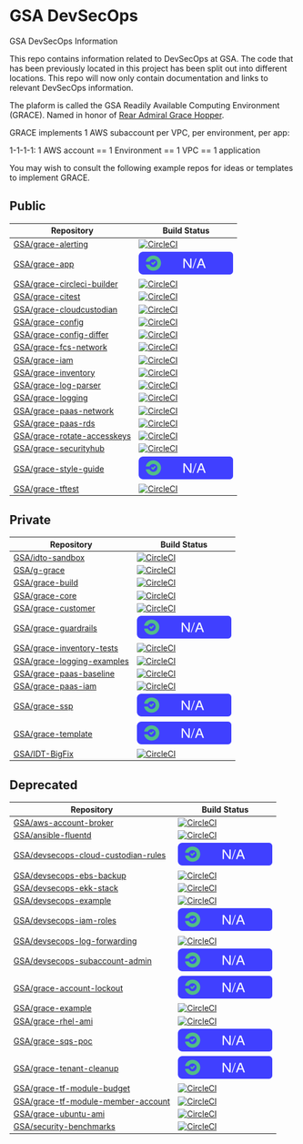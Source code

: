 # GSA DevSecOps

GSA DevSecOps Information

This repo contains information related to DevSecOps at GSA. The code that has been previously located in this project has been split out into different locations. This repo will now only contain documentation and links to relevant DevSecOps information.

The plaform is called the GSA Readily Available Computing Environment (GRACE).
Named in honor of [Rear Admiral Grace Hopper](https://en.wikipedia.org/wiki/Grace_Hopper).

GRACE implements 1 AWS subaccount per VPC, per environment, per app:

1-1-1-1:
1 AWS account == 1 Environment == 1 VPC == 1 application

You may wish to consult the following example repos for ideas or templates to implement GRACE.

## Public ##
| Repository | Build Status |
| ---------- | ------------ |
| [GSA/grace-alerting](https://github.com/GSA/grace-alerting) | [![CircleCI](https://circleci.com/gh/GSA/grace-alerting.svg?style=svg)](https://circleci.com/gh/GSA/grace-alerting) |
| [GSA/grace-app](https://github.com/GSA/grace-app) | ![No Builds](images/na.svg) |
| [GSA/grace-circleci-builder](https://github.com/GSA/grace-circleci-builder) | [![CircleCI](https://circleci.com/gh/GSA/grace-circleci-builder.svg?style=svg)](https://circleci.com/gh/GSA/grace-circleci-builder) |
| [GSA/grace-citest](https://github.com/GSA/grace-citest) | [![CircleCI](https://circleci.com/gh/GSA/grace-citest.svg?style=svg)](https://circleci.com/gh/GSA/grace-citest) |
| [GSA/grace-cloudcustodian](https://github.com/GSA/grace-cloudcustodian) | [![CircleCI](https://circleci.com/gh/GSA/grace-cloudcustodian.svg?style=svg)](https://circleci.com/gh/GSA/grace-cloudcustodian) |
| [GSA/grace-config](https://github.com/GSA/grace-config) | [![CircleCI](https://circleci.com/gh/GSA/grace-config.svg?style=svg)](https://circleci.com/gh/GSA/grace-config) |
| [GSA/grace-config-differ](https://github.com/GSA/grace-config-differ) | [![CircleCI](https://circleci.com/gh/GSA/grace-config-differ.svg?style=svg)](https://circleci.com/gh/GSA/grace-config-differ) |
| [GSA/grace-fcs-network](https://github.com/GSA/grace-fcs-network) | [![CircleCI](https://circleci.com/gh/GSA/grace-fcs-network.svg?style=svg)](https://circleci.com/gh/GSA/grace-fcs-network) |
| [GSA/grace-iam](https://github.com/GSA/grace-iam) | [![CircleCI](https://circleci.com/gh/GSA/grace-iam.svg?style=svg)](https://circleci.com/gh/GSA/grace-iam) |
| [GSA/grace-inventory](https://github.com/GSA/grace-inventory) | [![CircleCI](https://circleci.com/gh/GSA/grace-inventory.svg?style=svg)](https://circleci.com/gh/GSA/grace-inventory) |
| [GSA/grace-log-parser](https://github.com/GSA/grace-log-parser) | [![CircleCI](https://circleci.com/gh/GSA/grace-log-parser.svg?style=svg)](https://circleci.com/gh/GSA/grace-log-parser) |
| [GSA/grace-logging](https://github.com/GSA/grace-logging) | [![CircleCI](https://circleci.com/gh/GSA/grace-logging.svg?style=svg)](https://circleci.com/gh/GSA/grace-logging) |
| [GSA/grace-paas-network](https://github.com/GSA/grace-paas-network) | [![CircleCI](https://circleci.com/gh/GSA/grace-paas-network.svg?style=svg)](https://circleci.com/gh/GSA/grace-paas-network) |
| [GSA/grace-paas-rds](https://github.com/GSA/grace-paas-rds) | [![CircleCI](https://circleci.com/gh/GSA/grace-paas-rds.svg?style=svg)](https://circleci.com/gh/GSA/grace-paas-rds) |
| [GSA/grace-rotate-accesskeys](https://github.com/GSA/grace-rotate-accesskeys) | [![CircleCI](https://circleci.com/gh/GSA/grace-rotate-accesskeys.svg?style=svg)](https://circleci.com/gh/GSA/grace-rotate-accesskeys) |
| [GSA/grace-securityhub](https://github.com/GSA/grace-securityhub) | [![CircleCI](https://circleci.com/gh/GSA/grace-securityhub.svg?style=svg)](https://circleci.com/gh/GSA/grace-securityhub) |
| [GSA/grace-style-guide](https://github.com/GSA/grace-style-guide) | ![No Builds](images/na.svg) |
| [GSA/grace-tftest](https://github.com/GSA/grace-tftest) | [![CircleCI](https://circleci.com/gh/GSA/grace-tftest.svg?style=svg)](https://circleci.com/gh/GSA/grace-tftest) |

## Private ##
| Repository | Build Status |
| ---------- | ------------ |
| [GSA/idto-sandbox](https://github.com/GSA/idto-sandbox) | [![CircleCI](https://circleci.com/gh/GSA/idto-sandbox.svg?style=svg&circle-token=48c576c0d1c952d6611dfda9664f58dcb6d36984)](https://circleci.com/gh/GSA/idto-sandbox) |
| [GSA/g-grace](https://github.com/GSA/g-grace) | [![CircleCI](https://circleci.com/gh/GSA/g-grace.svg?style=svg&circle-token=02b1d5da3261a04e5ec9ed46e53520ebd9b3bbb0)](https://circleci.com/gh/GSA/g-grace) |
| [GSA/grace-build](https://github.com/GSA/grace-build) | [![CircleCI](https://circleci.com/gh/GSA/grace-build.svg?style=svg&circle-token=6b07cc7993c4c038236c25c794e6b7ba334cc83d)](https://circleci.com/gh/GSA/grace-build) |
| [GSA/grace-core](https://github.com/GSA/grace-core) | [![CircleCI](https://circleci.com/gh/GSA/grace-core.svg?style=svg&circle-token=d0bdc1c9e646280312a4a8254f7c8d4698c8729f)](https://circleci.com/gh/GSA/grace-core) |
| [GSA/grace-customer](https://github.com/GSA/grace-customer) | [![CircleCI](https://circleci.com/gh/GSA/grace-customer.svg?style=svg&circle-token=7e53b3a7f13a014a3dabbcd56a6e27120ba1d405)](https://circleci.com/gh/GSA/grace-customer) |
| [GSA/grace-guardrails](https://github.com/GSA/grace-guardrails) | ![No Builds](images/na.svg) |
| [GSA/grace-inventory-tests](https://github.com/GSA/grace-inventory-tests) | [![CircleCI](https://circleci.com/gh/GSA/grace-inventory-tests.svg?style=svg&circle-token=f86712ce5167665fe0d4a23d4af4fe7e9a20f7de)](https://circleci.com/gh/GSA/grace-inventory-tests) |
| [GSA/grace-logging-examples](https://github.com/GSA/grace-logging-examples) | [![CircleCI](https://circleci.com/gh/GSA/grace-logging-examples.svg?style=svg&circle-token=7764e93956515e856f81bf9e07d230f36b0b2b5b)](https://circleci.com/gh/GSA/grace-logging-examples) |
| [GSA/grace-paas-baseline](https://github.com/GSA/grace-paas-baseline) | [![CircleCI](https://circleci.com/gh/GSA/grace-paas-baseline.svg?style=svg&circle-token=e9714b66e704218f32e190ebc9c8b3ffb9b92660)](https://circleci.com/gh/GSA/grace-paas-baseline) |
| [GSA/grace-paas-iam](https://github.com/GSA/grace-paas-iam) | [![CircleCI](https://circleci.com/gh/GSA/grace-paas-iam.svg?style=svg&circle-token=961a96ba43e8235fff81bcf55ba052bc9f6194e5)](https://circleci.com/gh/GSA/grace-paas-iam) |
| [GSA/grace-ssp](https://github.com/GSA/grace-ssp) | ![No Builds](images/na.svg) |
| [GSA/grace-template](https://github.com/GSA/grace-template) | ![No Builds](images/na.svg) |
| [GSA/IDT-BigFix](https://github.com/GSA/IDT-BigFix) | [![CircleCI](https://circleci.com/gh/GSA/IDT-BigFix.svg?style=svg&circle-token=14c1b058f570454f69bd3fee2392fd903030a15c)](https://circleci.com/gh/GSA/IDT-BigFix) |

## Deprecated ##
| Repository | Build Status |
| ---------- | ------------ |
| [GSA/aws-account-broker](https://github.com/GSA/aws-account-broker) | [![CircleCI](https://circleci.com/gh/GSA/aws-account-broker.svg?style=svg)](https://circleci.com/gh/GSA/aws-account-broker) |
| [GSA/ansible-fluentd](https://github.com/GSA/ansible-fluentd) | [![CircleCI](https://circleci.com/gh/GSA/ansible-fluentd.svg?style=svg)](https://circleci.com/gh/GSA/ansible-fluentd) |
| [GSA/devsecops-cloud-custodian-rules](https://github.com/GSA/devsecops-cloud-custodian-rules) | ![No Builds](images/na.svg) |
| [GSA/devsecops-ebs-backup](https://github.com/GSA/devsecops-ebs-backup) | [![CircleCI](https://circleci.com/gh/GSA/devsecops-ebs-backup.svg?style=svg)](https://circleci.com/gh/GSA/devsecops-ebs-backup) |
| [GSA/devsecops-ekk-stack](https://github.com/GSA/devsecops-ekk-stack) | [![CircleCI](https://circleci.com/gh/GSA/devsecops-ekk-stack.svg?style=svg)](https://circleci.com/gh/GSA/devsecops-ekk-stack) |
| [GSA/devsecops-example](https://github.com/GSA/devsecops-example) | [![CircleCI](https://circleci.com/gh/GSA/devsecops-example.svg?style=svg)](https://circleci.com/gh/GSA/devsecops-example) |
| [GSA/devsecops-iam-roles](https://github.com/GSA/devsecops-iam-roles) | ![No Builds](images/na.svg) |
| [GSA/devsecops-log-forwarding](https://github.com/GSA/devsecops-log-forwarding) | [![CircleCI](https://circleci.com/gh/GSA/devsecops-log-forwarding.svg?style=svg)](https://circleci.com/gh/GSA/devsecops-log-forwarding) |
| [GSA/devsecops-subaccount-admin](https://github.com/GSA/devsecops-subaccount-admin) | ![No Builds](images/na.svg) |
| [GSA/grace-account-lockout](https://github.com/GSA/grace-account-lockout) | ![Archived](images/na.svg) |
| [GSA/grace-example](https://github.com/GSA/grace-example) | [![CircleCI](https://circleci.com/gh/GSA/grace-example.svg?style=svg)](https://circleci.com/gh/GSA/grace-example) |
| [GSA/grace-rhel-ami](https://github.com/GSA/grace-rhel-ami) | [![CircleCI](https://circleci.com/gh/GSA/grace-rhel-ami.svg?style=svg)](https://circleci.com/gh/GSA/grace-rhel-ami) |
| [GSA/grace-sqs-poc](https://github.com/GSA/grace-sqs-poc) | ![Archived](images/na.svg) |
| [GSA/grace-tenant-cleanup](https://github.com/GSA/grace-tenant-cleanup) | ![Archived](images/na.svg) |
| [GSA/grace-tf-module-budget](https://github.com/GSA/grace-tf-module-budget) | [![CircleCI](https://circleci.com/gh/GSA/grace-tf-module-budget.svg?style=svg)](https://circleci.com/gh/GSA/grace-tf-module-budget) |
| [GSA/grace-tf-module-member-account](https://github.com/GSA/grace-tf-module-member-account) | [![CircleCI](https://circleci.com/gh/GSA/grace-tf-module-member-account.svg?style=svg)](https://circleci.com/gh/GSA/grace-tf-module-member-account) |
| [GSA/grace-ubuntu-ami](https://github.com/GSA/grace-ubuntu-ami) | [![CircleCI](https://circleci.com/gh/GSA/grace-ubuntu-ami.svg?style=svg)](https://circleci.com/gh/GSA/grace-ubuntu-ami) |
| [GSA/security-benchmarks](https://github.com/GSA/security-benchmarks) | [![CircleCI](https://circleci.com/gh/GSA/security-benchmarks.svg?style=svg)](https://circleci.com/gh/GSA/security-benchmarks) | ![No Builds](images/na.svg) |
